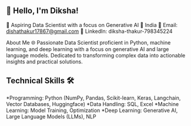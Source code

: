 ## **👋 Hello, I'm Diksha!**
🚀 Aspiring Data Scientist with a focus on Generative AI
📍 India
📧 Email: dishathakur17867@gmail.com
🔗 LinkedIn: diksha-thakur-798345224

About Me 🌐
Passionate Data Scientist proficient in Python, machine learning, and deep learning with a focus on generative AI and large language models. Dedicated to transforming complex data into actionable insights and practical solutions.


## Technical Skills 🛠️
*Programming: Python (NumPy, Pandas, Scikit-learn, Keras, Langchain, Vector Databases, Huggingface)
*Data Handling: SQL, Excel
*Machine Learning: Model Training, Optimization
*Deep Learning: Generative AI, Large Language Models (LLMs), NLP
